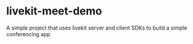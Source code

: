 # livekit-meet-demo
A simple project that uses livekit server and client SDKs to build a simple conferencing app

